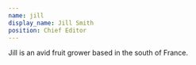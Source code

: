```yaml
---
name: jill
display_name: Jill Smith
position: Chief Editor
---
```

Jill is an avid fruit grower based in the south of France.
